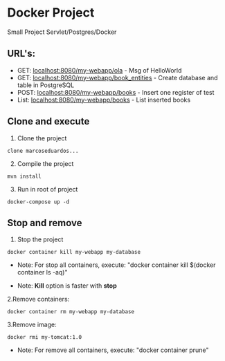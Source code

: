 # Docker Project
   Small Project Servlet/Postgres/Docker
   
## URL's:

- GET: [localhost:8080/my-webapp/ola](http://localhost:8080/my-webapp/ola) - Msg of HelloWorld
- GET: [localhost:8080/my-webapp/book_entities](http://localhost:8080/my-webapp/book_entities) - Create database and table in PostgreSQL
- POST: [localhost:8080/my-webapp/books](http://localhost:8080/my-webapp/books) - Insert one register of test
- List: [localhost:8080/my-webapp/books](http://localhost:8080/my-webapp/books) - List inserted books
   
## Clone and execute

1. Clone the project
```
clone marcoseduardos...
```

2. Compile the project
```
mvn install
```

3. Run in root of project
```
docker-compose up -d
```

## Stop and remove

1. Stop the project
```
docker container kill my-webapp my-database
```
- Note: For stop all containers, execute: "docker container kill $(docker container ls -aq)"

- Note: **Kill** option is faster with **stop**

2.Remove containers:
```
docker container rm my-webapp my-database
```
3.Remove image:
```
docker rmi my-tomcat:1.0
```
- Note: For remove all containers, execute: "docker container prune"
